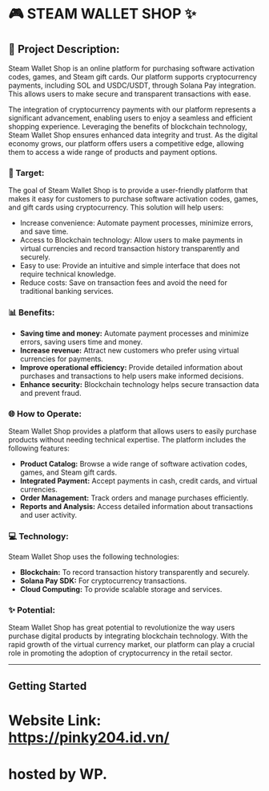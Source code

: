 # 🎮 STEAM WALLET SHOP ✨

## 📝 Project Description:

Steam Wallet Shop is an online platform for purchasing software activation codes, games, and Steam gift cards. Our platform supports cryptocurrency payments, including SOL and USDC/USDT, through Solana Pay integration. This allows users to make secure and transparent transactions with ease.

The integration of cryptocurrency payments with our platform represents a significant advancement, enabling users to enjoy a seamless and efficient shopping experience. Leveraging the benefits of blockchain technology, Steam Wallet Shop ensures enhanced data integrity and trust. As the digital economy grows, our platform offers users a competitive edge, allowing them to access a wide range of products and payment options.

### 🎯 Target:

The goal of Steam Wallet Shop is to provide a user-friendly platform that makes it easy for customers to purchase software activation codes, games, and gift cards using cryptocurrency. This solution will help users:

- Increase convenience: Automate payment processes, minimize errors, and save time.
- Access to Blockchain technology: Allow users to make payments in virtual currencies and record transaction history transparently and securely.
- Easy to use: Provide an intuitive and simple interface that does not require technical knowledge.
- Reduce costs: Save on transaction fees and avoid the need for traditional banking services.

### 📊 Benefits:

- **Saving time and money:** Automate payment processes and minimize errors, saving users time and money.
- **Increase revenue:** Attract new customers who prefer using virtual currencies for payments.
- **Improve operational efficiency:** Provide detailed information about purchases and transactions to help users make informed decisions.
- **Enhance security:** Blockchain technology helps secure transaction data and prevent fraud.

### 🌐 How to Operate:

Steam Wallet Shop provides a platform that allows users to easily purchase products without needing technical expertise. The platform includes the following features:

- **Product Catalog:** Browse a wide range of software activation codes, games, and Steam gift cards.
- **Integrated Payment:** Accept payments in cash, credit cards, and virtual currencies.
- **Order Management:** Track orders and manage purchases efficiently.
- **Reports and Analysis:** Access detailed information about transactions and user activity.

### 💻 Technology:

Steam Wallet Shop uses the following technologies:

- **Blockchain:** To record transaction history transparently and securely.
- **Solana Pay SDK:** For cryptocurrency transactions.
- **Cloud Computing:** To provide scalable storage and services.

### ✨ Potential:

Steam Wallet Shop has great potential to revolutionize the way users purchase digital products by integrating blockchain technology. With the rapid growth of the virtual currency market, our platform can play a crucial role in promoting the adoption of cryptocurrency in the retail sector.

---

## Getting Started

# Website Link: https://pinky204.id.vn/

# hosted by WP.
